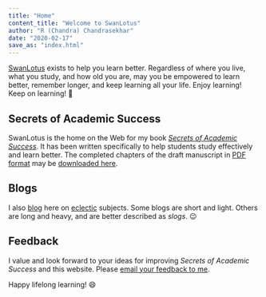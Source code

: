 ```yaml
---
title: "Home"
content_title: "Welcome to SwanLotus"
author: "R (Chandra) Chandrasekhar"
date: "2020-02-17"
save_as: "index.html"
---
```


[SwanLotus](index.html) exists to help you learn better. Regardless of where you live, what you study, and how old you are, may you be empowered to learn better, remember longer, and keep learning all your life. Enjoy learning! Keep on learning! :slightly_smiling_face:

## Secrets of Academic Success

SwanLotus is the home on the Web for my book [_Secrets of Academic Success_](sas.html). It has been written specifically to help students study effectively and learn better. The completed chapters of the draft manuscript in [PDF format](https://acrobat.adobe.com/in/en/acrobat/about-adobe-pdf.html) may be [downloaded here]({static}../sas-manuscript/SAS-partial.pdf).

## Blogs

I also [blog](blogs.html) here on [eclectic](https://www.etymonline.com/search?q=eclectic) subjects. Some blogs are short and light. Others are long and heavy, and are better described as _slogs_. :wink:

## Feedback

I value and look forward to your ideas for improving _Secrets of Academic Success_ and  this website. Please [email your feedback to me](mailto:feedback.sasbook@gmail.com).

Happy lifelong learning! :smile:
